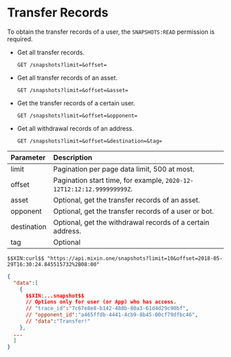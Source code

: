 # Transfer Records

To obtain the transfer records of a user, the `SNAPSHOTS:READ` permission is required.

- Get all transfer records.

  `GET /snapshots?limit=&offset=`

- Get all transfer records of an asset.

  `GET /snapshots?limit=&offset=&asset=`

- Get the transfer records of a certain user.

  `GET /snapshots?limit=&offset=&opponent=`

- Get all withdrawal records of an address.

  `GET /snapshots?limit=&offset=&destination=&tag=`

| Parameter | Description |
| :----- | :---- |
| limit | Pagination per page data limit, 500 at most. |
| offset | Pagination start time, for example, `2020-12-12T12:12:12.999999999Z`. |
| asset | Optional, get the transfer records of an asset. |
| opponent | Optional, get the transfer records of a user or bot. |
| destination | Optional, get the withdrawal records of a certain address. |
| tag | Optional |

```
$$XIN:curl$$ "https://api.mixin.one/snapshots?limit=10&offset=2018-05-29T16:30:24.845515732%2B08:00"
```

```json
{
  "data":[
    {
      $$XIN:...snapshot$$
      // Options only for user (or App) who has access.
      // "trace_id":"7c67e8e8-b142-488b-80a3-61d4d29c90bf",
      // "opponent_id":"a465ffdb-4441-4cb9-8b45-00cf79dfbc46",
      // "data":"Transfer!"
    },
  ...
  ]
}
```

